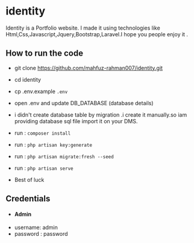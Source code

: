 # identity
Identity is a Portfolio website. I made it using technologies like Html,Css,Javascript,Jquery,Bootstrap,Laravel.I hope you people enjoy it .

## How to run the code
- git clone https://github.com/mahfuz-rahman007/identity.git
- cd identity
- cp .env.example `.env`
- open .env and update DB_DATABASE (database details)
- i didn't create database table by migration .i create it manually.so iam providing database sql file import it on your DMS.
- run : `composer install`
- run : `php artisan key:generate`
- run : `php artisan migrate:fresh --seed`
- run : `php artisan serve`

- Best of luck 


## Credentials
- #### Admin
- username: admin
- password : password
